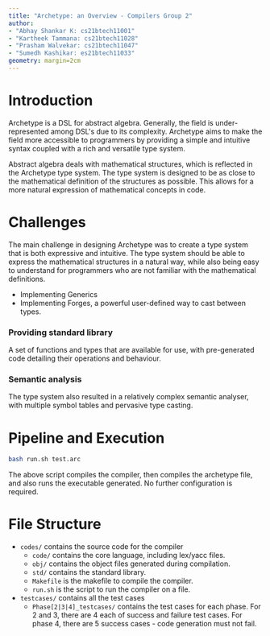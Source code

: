 ```yaml
---
title: "Archetype: an Overview - Compilers Group 2"
author:
- "Abhay Shankar K: cs21btech11001"
- "Kartheek Tammana: cs21btech11028"
- "Prasham Walvekar: cs21btech11047"
- "Sumedh Kashikar: es21btech11033"
geometry: margin=2cm
---
```


# Introduction

Archetype is a DSL for abstract algebra. Generally, the field is under-represented among DSL's due to its complexity. Archetype aims to make the field more accessible to programmers by providing a simple and intuitive syntax coupled with a rich and versatile type system.

Abstract algebra deals with mathematical structures, which is reflected in the Archetype type system. The type system is designed to be as close to the mathematical definition of the structures as possible. This allows for a more natural expression of mathematical concepts in code.

# Challenges

The main challenge in designing Archetype was to create a type system that is both expressive and intuitive. The type system should be able to express the mathematical structures in a natural way, while also being easy to understand for programmers who are not familiar with the mathematical definitions.

- Implementing Generics
- Implementing Forges, a powerful user-defined way to cast between types.

### Providing standard library

A set of functions and types that are available for use, with pre-generated code detailing their operations and behaviour.


### Semantic analysis 

The type system also resulted in a relatively complex semantic analyser, with multiple symbol tables and pervasive type casting.

# Pipeline and Execution
    
```bash
bash run.sh test.arc
```

The above script compiles the compiler, then compiles the archetype file, and also runs the executable generated. No further configuration is required.

# File Structure

- `codes/` contains the source code for the compiler
  - `code/` contains the core language, including lex/yacc files.
  - `obj/` contains the object files generated during compilation.
  - `std/` contains the standard library.
  - `Makefile` is the makefile to compile the compiler.
  - `run.sh` is the script to run the compiler on a file.
- `testcases/` contains all the test cases
  - `Phase[2|3|4]_testcases/` contains the test cases for each phase. For 2 and 3, there are 4 each of success and failure test cases. For phase 4, there are 5 success cases - code generation must not fail.